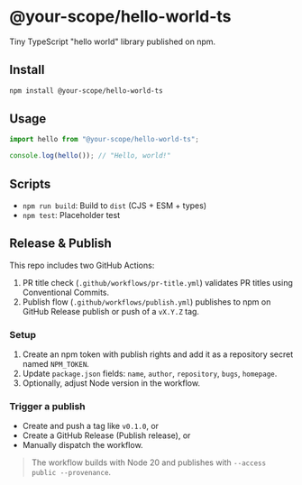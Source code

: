 # @your-scope/hello-world-ts

Tiny TypeScript "hello world" library published on npm.

## Install

```bash
npm install @your-scope/hello-world-ts
```

## Usage

```ts
import hello from "@your-scope/hello-world-ts";

console.log(hello()); // "Hello, world!"
```

## Scripts

- `npm run build`: Build to `dist` (CJS + ESM + types)
- `npm test`: Placeholder test

## Release & Publish

This repo includes two GitHub Actions:

1. PR title check (`.github/workflows/pr-title.yml`) validates PR titles using Conventional Commits.
2. Publish flow (`.github/workflows/publish.yml`) publishes to npm on GitHub Release publish or push of a `vX.Y.Z` tag.

### Setup

1. Create an npm token with publish rights and add it as a repository secret named `NPM_TOKEN`.
2. Update `package.json` fields: `name`, `author`, `repository`, `bugs`, `homepage`.
3. Optionally, adjust Node version in the workflow.

### Trigger a publish

- Create and push a tag like `v0.1.0`, or
- Create a GitHub Release (Publish release), or
- Manually dispatch the workflow.

> The workflow builds with Node 20 and publishes with `--access public --provenance`.

